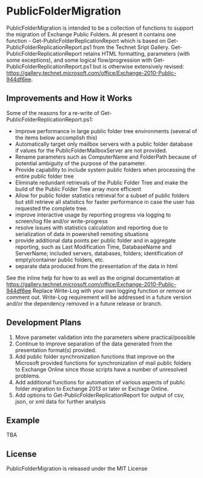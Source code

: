 # PublicFolderMigration

PublicFolderMigration is intended to be a collection of functions to support the migration of Exchange Public Folders. At present it contains one function - Get-PublicFolderReplicationReport which is based on Get-PublicFolderReplicationReport.ps1 from the Technet Sript Gallery.  Get-PublicFolderReplicationReport retains HTML formatting, parameters (with some exceptions), and some logical flow/progression with Get-PublicFolderReplicationReport.ps1 but is otherwise extensively revised: https://gallery.technet.microsoft.com/office/Exchange-2010-Public-944df6ee.  

## Improvements and How it Works
Some of the reasons for a re-write of Get-PublicFolderReplicationReport.ps1:
- Improve performance in large public folder tree environments (several of the items below accomplish this)
- Automatically target only mailbox servers with a public folder database if values for the PublicFolderMailboxServer are not provided.
- Rename parameters such as ComputerName and FolderPath because of potential ambiguity of the purpose of the parameter.
- Provide capability to include system public folders when processing the entire public folder tree
- Eliminate redundant retrievals of the Public Folder Tree and make the build of the Public Folder Tree array more efficient
- Allow for public folder statistics retrieval for a subset of public folders but still retrieve all statistics for faster performance in case the user has requested the complete tree.
- improve interactive usage by reporting progress via logging to screen/log file and/or write-progress
- resolve issues with statistics calculation and reporting due to serialization of data in powershell remoting situations
- provide additional data points per public folder and in aggregate reporting, such as Last Modification Time, DatabaseName and ServerName; included servers, databases, folders; identification of empty/container public folders, etc. 
- separate data produced from the presentation of the data in html

See the inline help for how to as well as the original documentation at https://gallery.technet.microsoft.com/office/Exchange-2010-Public-944df6ee
Replace Write-Log with your own logging function or remove or comment out.  Write-Log requirement will be addressed in a future version and/or the dependency removed in a future release or branch.

## Development Plans

1. Move parameter validation into the parameters where practical/possible
2. Continue to improve separation of the data generated from the presentation format(s) provided.
3. Add public folder synchronization functions that improve on the Microsoft provided functions for synchronization of mail public folders to Exchange Online since those scripts have a number of unresolved problems.
4. Add additional functions for automation of various aspects of public folder migration to Exchange 2013 or later or Exchage Online. 
5. Add options to Get-PublicFolderReplicationReport for output of csv, json, or xml data for further analysis

## Example
TBA

## License

PublicFolderMigration is released under the MIT License
